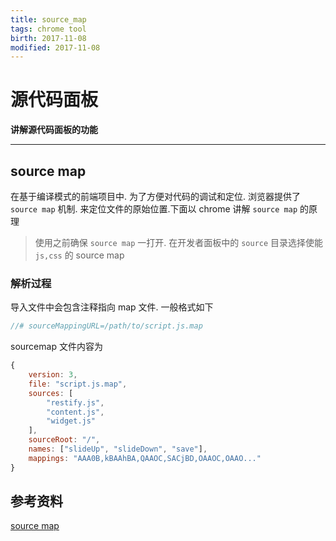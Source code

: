 ```yaml
---
title: source_map    
tags: chrome tool      
birth: 2017-11-08      
modified: 2017-11-08      
---
```


源代码面板
===
**讲解源代码面板的功能**

---

## source map
在基于编译模式的前端项目中.
为了方便对代码的调试和定位.
浏览器提供了 `source map` 机制.
来定位文件的原始位置.下面以 chrome 讲解 `source map` 的原理

> 使用之前确保 `source map` 一打开.
在开发者面板中的 `source` 目录选择使能 `js,css` 的 source map

### 解析过程
导入文件中会包含注释指向 map 文件.
一般格式如下

```js
//# sourceMappingURL=/path/to/script.js.map 
```

sourcemap 文件内容为

```js
{
    version: 3,
    file: "script.js.map",
    sources: [
        "restify.js",
        "content.js",
        "widget.js"
    ],
    sourceRoot: "/",
    names: ["slideUp", "slideDown", "save"],
    mappings: "AAA0B,kBAAhBA,QAAOC,SACjBD,OAAOC,OAAO..."
} 
```

## 参考资料
[source map](http://blog.teamtreehouse.com/introduction-source-maps)


